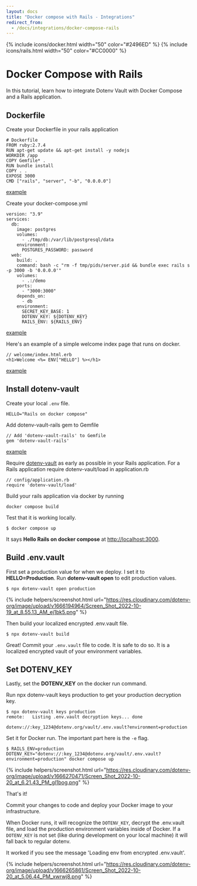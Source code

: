 ```yaml
---
layout: docs
title: "Docker compose with Rails - Integrations"
redirect_from:
  - /docs/integrations/docker-compose-rails
---
```


{% include icons/docker.html width="50" color="#2496ED" %}
{% include icons/rails.html width="50" color="#CC0000" %}

# Docker Compose with Rails

In this tutorial, learn how to integrate Dotenv Vault with Docker Compose and a Rails application.

## Dockerfile

Create your Dockerfile in your rails application

```
# Dockerfile
FROM ruby:2.7.4
RUN apt-get update && apt-get install -y nodejs
WORKDIR /app
COPY Gemfile* .
RUN bundle install
COPY . .
EXPOSE 3000
CMD ["rails", "server", "-b", "0.0.0.0"]
```
[example](https://github.com/dotenv-org/integration-example-fly-rails/blob/master/Dockerfile)

Create your docker-compose.yml
```
version: "3.9"
services:
  db:
    image: postgres
    volumes:
      - ./tmp/db:/var/lib/postgresql/data
    environment:
      POSTGRES_PASSWORD: password
  web:
    build: .
    command: bash -c "rm -f tmp/pids/server.pid && bundle exec rails s -p 3000 -b '0.0.0.0'"
    volumes:
      - .:/demo
    ports:
      - "3000:3000"
    depends_on:
      - db
    environment:
      SECRET_KEY_BASE: 1
      DOTENV_KEY: ${DOTENV_KEY}
      RAILS_ENV: ${RAILS_ENV}

```
[example](https://github.com/dotenv-org/integration-example-fly-rails/blob/master/docker-compose.yml)

Here's an example of a simple welcome index page that runs on docker.

```
// welcome/index.html.erb
<h1>Welcome <%= ENV["HELLO"] %></h1>
```
[example](https://github.com/dotenv-org/integration-example-fly-rails/blob/master/app/views/welcome/index.html.erb)


## Install dotenv-vault

Create your local `.env` file.

```
HELLO="Rails on docker compose"
```

Add dotenv-vault-rails gem to Gemfile
```
// Add 'dotenv-vault-rails' to Gemfile
gem 'dotenv-vault-rails'
```

[example](https://github.com/dotenv-org/integration-example-fly-rails/blob/8fdcf12cbd6b17adec2e6dfd5875bccf7e7d28a3/Gemfile#L5)

Require [dotenv-vault](https://github.com/dotenv-org/dotenv-vault-ruby) as early as possible in your Rails application. For a Rails application require dotenv-vault/load in application.rb

```
// config/application.rb
require 'dotenv-vault/load'
```

Build your rails application via docker by running
```
docker compose build
```

Test that it is working locally.

```
$ docker compose up
```

It says **Hello Rails on docker compose** at [http://localhost:3000](http://localhost:3000).

## Build .env.vault

First set a production value for when we deploy. I set it to **HELLO=Production**. Run **dotenv-vault open** to edit production values.

```
$ npx dotenv-vault open production
```

{% include helpers/screenshot.html url="https://res.cloudinary.com/dotenv-org/image/upload/v1666194964/Screen_Shot_2022-10-19_at_8.55.13_AM_ej1bk5.png" %}

Then build your localized encrypted .env.vault file.

```
$ npx dotenv-vault build
```

Great! Commit your `.env.vault` file to code. It is safe to do so. It is a localized encrypted vault of your environment variables.

## Set DOTENV_KEY

Lastly, set the **DOTENV_KEY** on the docker run command.

Run npx dotenv-vault keys production to get your production decryption key.

```
$ npx dotenv-vault keys production
remote:   Listing .env.vault decryption keys... done

dotenv://:key_1234@dotenv.org/vault/.env.vault?environment=production
```

Set it for Docker run. The important part here is the `-e` flag.

```
$ RAILS_ENV=production DOTENV_KEY="dotenv://:key_1234@dotenv.org/vault/.env.vault?environment=production" docker compose up
```
{% include helpers/screenshot.html url="https://res.cloudinary.com/dotenv-org/image/upload/v1666270471/Screen_Shot_2022-10-20_at_6.21.43_PM_gl1bog.png" %}


That's it!

Commit your changes to code and deploy your Docker image to your infrastructure.

When Docker runs, it will recognize the `DOTENV_KEY`, decrypt the .env.vault file, and load the production environment variables inside of Docker. If a `DOTENV_KEY` is not set (like during development on your local machine) it will fall back to regular dotenv.

It worked if you see the message 'Loading env from encrypted .env.vault'.

{% include helpers/screenshot.html url="https://res.cloudinary.com/dotenv-org/image/upload/v1666265861/Screen_Shot_2022-10-20_at_5.06.44_PM_xwrwj8.png" %}
